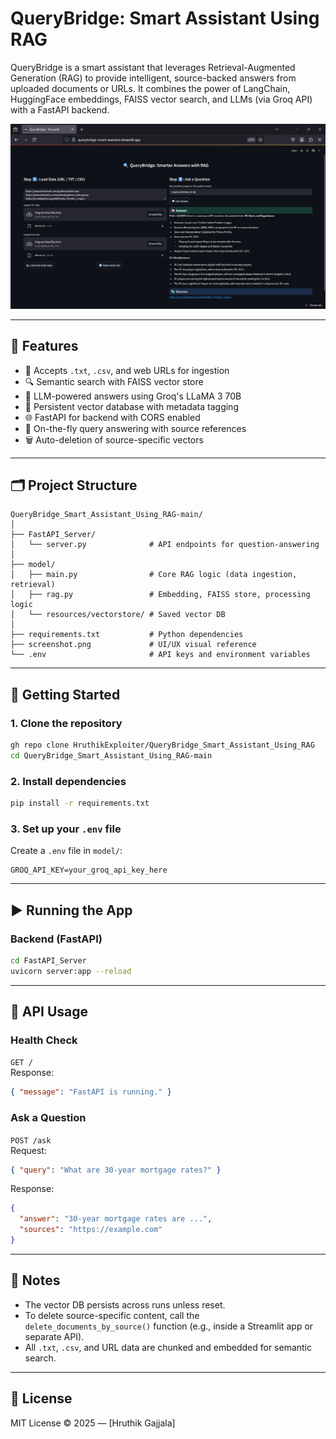 # QueryBridge: Smart Assistant Using RAG

QueryBridge is a smart assistant that leverages Retrieval-Augmented Generation (RAG) to provide intelligent, source-backed answers from uploaded documents or URLs. It combines the power of LangChain, HuggingFace embeddings, FAISS vector search, and LLMs (via Groq API) with a FastAPI backend.

![Screenshot](screenshot-1.png)

---

## 🔧 Features

- 📁 Accepts `.txt`, `.csv`, and web URLs for ingestion
- 🔍 Semantic search with FAISS vector store
- 🤖 LLM-powered answers using Groq's LLaMA 3 70B
- 🔄 Persistent vector database with metadata tagging
- 🌐 FastAPI for backend with CORS enabled
- 🧠 On-the-fly query answering with source references
- 🗑️ Auto-deletion of source-specific vectors

---

## 🗂️ Project Structure

```
QueryBridge_Smart_Assistant_Using_RAG-main/
│
├── FastAPI_Server/
│   └── server.py              # API endpoints for question-answering
│
├── model/
│   ├── main.py                # Core RAG logic (data ingestion, retrieval)
│   ├── rag.py                 # Embedding, FAISS store, processing logic
│   └── resources/vectorstore/ # Saved vector DB
│
├── requirements.txt           # Python dependencies
├── screenshot.png             # UI/UX visual reference
└── .env                       # API keys and environment variables
```

---

## 🚀 Getting Started

### 1. Clone the repository
```bash
gh repo clone HruthikExploiter/QueryBridge_Smart_Assistant_Using_RAG
cd QueryBridge_Smart_Assistant_Using_RAG-main
```

### 2. Install dependencies
```bash
pip install -r requirements.txt
```

### 3. Set up your `.env` file
Create a `.env` file in `model/`:

```env
GROQ_API_KEY=your_groq_api_key_here
```

---

## ▶️ Running the App

### Backend (FastAPI)
```bash
cd FastAPI_Server
uvicorn server:app --reload
```

---

## 🧪 API Usage

### Health Check
`GET /`  
Response:
```json
{ "message": "FastAPI is running." }
```

### Ask a Question
`POST /ask`  
Request:
```json
{ "query": "What are 30-year mortgage rates?" }
```
Response:
```json
{
  "answer": "30-year mortgage rates are ...",
  "sources": "https://example.com"
}
```

---

## 📌 Notes

- The vector DB persists across runs unless reset.
- To delete source-specific content, call the `delete_documents_by_source()` function (e.g., inside a Streamlit app or separate API).
- All `.txt`, `.csv`, and URL data are chunked and embedded for semantic search.

---

## 📃 License

MIT License © 2025 — [Hruthik Gajjala]
